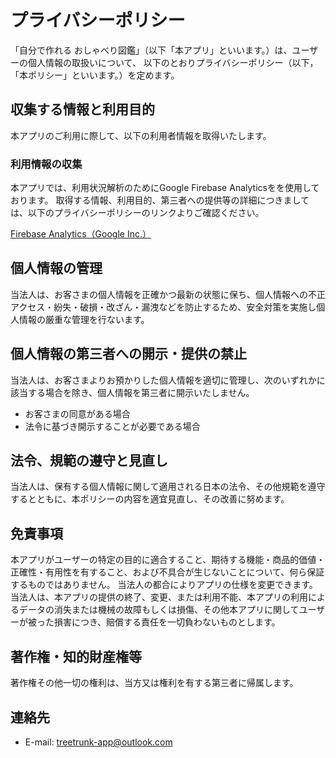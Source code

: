# プライバシーポリシー

「自分で作れる おしゃべり図鑑」（以下「本アプリ」といいます。）は、ユーザーの個人情報の取扱いについて、
以下のとおりプライバシーポリシー（以下，「本ポリシー」といいます。）を定めます。

## 収集する情報と利用目的
本アプリのご利用に際して、以下の利用者情報を取得いたします。

### 利用情報の収集

本アプリでは、利用状況解析のためにGoogle Firebase Analyticsをを使用しております。
取得する情報、利用目的、第三者への提供等の詳細につきましては、以下のプライバシーポリシーのリンクよりご確認ください。

[Firebase Analytics（Google Inc.）](https://policies.google.com/privacy?hl=ja%EF%BB%BF)

## 個人情報の管理
当法人は、お客さまの個人情報を正確かつ最新の状態に保ち、個人情報への不正アクセス・紛失・破損・改ざん・漏洩などを防止するため、安全対策を実施し個人情報の厳重な管理を行ないます。

## 個人情報の第三者への開示・提供の禁止
当法人は、お客さまよりお預かりした個人情報を適切に管理し、次のいずれかに該当する場合を除き、個人情報を第三者に開示いたしません。
- お客さまの同意がある場合
- 法令に基づき開示することが必要である場合

## 法令、規範の遵守と見直し
当法人は、保有する個人情報に関して適用される日本の法令、その他規範を遵守するとともに、本ポリシーの内容を適宜見直し、その改善に努めます。

## 免責事項
本アプリがユーザーの特定の目的に適合すること、期待する機能・商品的価値・正確性・有用性を有すること、および不具合が生じないことについて、何ら保証するものではありません。
当法人の都合によりアプリの仕様を変更できます。当法人は、本アプリの提供の終了、変更、または利用不能、本アプリの利用によるデータの消失または機械の故障もしくは損傷、その他本アプリに関してユーザーが被った損害につき、賠償する責任を一切負わないものとします。

## 著作権・知的財産権等
著作権その他一切の権利は、当方又は権利を有する第三者に帰属します。

## 連絡先
- E-mail: treetrunk-app@outlook.com
